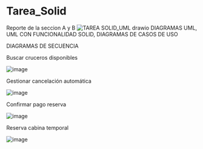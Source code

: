 # Tarea_Solid

Reporte de la seccion A y B
![TAREA SOLID_UML drawio](https://github.com/user-attachments/assets/d1b028de-cc8f-4a64-9634-b06b149e4991)
DIAGRAMAS UML, UML CON FUNCIONALIDAD SOLID, DIAGRAMAS DE CASOS DE USO

DIAGRAMAS DE SECUENCIA

Buscar cruceros disponibles

![image](https://github.com/user-attachments/assets/da689594-10eb-43fa-b544-7f97a030b0a5)

Gestionar cancelación automática

![image](https://github.com/user-attachments/assets/df36d95d-85ec-4c89-afb1-10f8748a3b38)

Confirmar pago reserva

![image](https://github.com/user-attachments/assets/2cad2684-c025-4ef7-ac3f-c443d36f77ff)

Reserva cabina temporal

![image](https://github.com/user-attachments/assets/65ad3a8a-171c-447c-a10c-a94cb2e49954)

